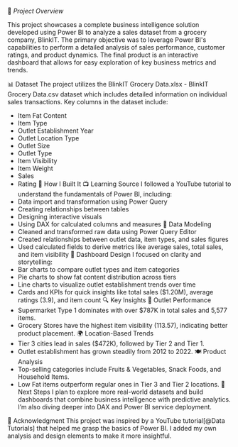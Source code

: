 
🚀 *Project Overview*

This project showcases a complete business intelligence solution developed using Power BI to analyze a sales dataset from a grocery company, BlinkIT. The primary objective was to leverage Power BI's capabilities to perform a detailed analysis of sales performance, customer ratings, and product dynamics. The final product is an interactive dashboard that allows for easy exploration of key business metrics and trends.

📊 Dataset
The project utilizes the BlinkIT Grocery Data.xlsx - BlinkIT Grocery Data.csv dataset which includes detailed information on individual sales transactions. Key columns in the dataset include:
- Item Fat Content
- Item Type
- Outlet Establishment Year
- Outlet Location Type
- Outlet Size
- Outlet Type
- Item Visibility
- Item Weight
- Sales
- Rating
🔨 How I Built It
📺 Learning Source
I followed a YouTube tutorial to understand the fundamentals of Power BI, including:
- Data import and transformation using Power Query
- Creating relationships between tables
- Designing interactive visuals
- Using DAX for calculated columns and measures
🧩 Data Modeling
- Cleaned and transformed raw data using Power Query Editor
- Created relationships between outlet data, item types, and sales figures
- Used calculated fields to derive metrics like average sales, total sales, and item visibility
📐 Dashboard Design
I focused on clarity and storytelling:
- Bar charts to compare outlet types and item categories
- Pie charts to show fat content distribution across tiers
- Line charts to visualize outlet establishment trends over time
- Cards and KPIs for quick insights like total sales ($1.20M), average ratings (3.9), and item count
🔍 Key Insights
🏬 Outlet Performance
- Supermarket Type 1 dominates with over $787K in total sales and 5,577 items.
- Grocery Stores have the highest item visibility (113.57), indicating better product placement.
🌍 Location-Based Trends
- Tier 3 cities lead in sales ($472K), followed by Tier 2 and Tier 1.
- Outlet establishment has grown steadily from 2012 to 2022.
🍽️ Product Analysis
- Top-selling categories include Fruits & Vegetables, Snack Foods, and Household Items.
- Low Fat items outperform regular ones in Tier 3 and Tier 2 locations.
🚀 Next Steps
I plan to explore more real-world datasets and build dashboards that combine business intelligence with predictive analytics. I’m also diving deeper into DAX and Power BI service deployment.

🙌 Acknowledgment
This project was inspired by a YouTube tutorial[@Data Tutorials] that helped me grasp the basics of Power BI. I added my own analysis and design elements to make it more insightful.

